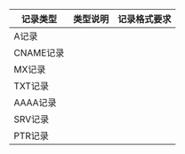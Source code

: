 | 记录类型 | 类型说明 | 记录格式要求 |
| --- | --- | --- |
| A记录 |  |  |
| CNAME记录 |  |  |
| MX记录 | |  |
| TXT记录 | |  |
| AAAA记录 | |  |
| SRV记录 | |  |
| PTR记录 | |  |
